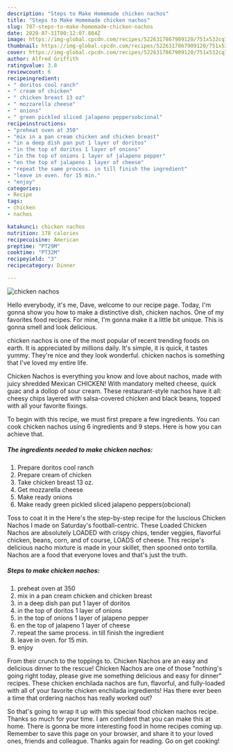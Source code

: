 ```yaml
---
description: "Steps to Make Homemade chicken nachos"
title: "Steps to Make Homemade chicken nachos"
slug: 787-steps-to-make-homemade-chicken-nachos
date: 2020-07-31T00:12:07.884Z
image: https://img-global.cpcdn.com/recipes/5226317867909120/751x532cq70/chicken-nachos-recipe-main-photo.jpg
thumbnail: https://img-global.cpcdn.com/recipes/5226317867909120/751x532cq70/chicken-nachos-recipe-main-photo.jpg
cover: https://img-global.cpcdn.com/recipes/5226317867909120/751x532cq70/chicken-nachos-recipe-main-photo.jpg
author: Alfred Griffith
ratingvalue: 3.8
reviewcount: 6
recipeingredient:
- " doritos cool ranch"
- " cream of chicken"
- " chicken breast 13 oz"
- " mozzarella cheese"
- " onions"
- " green pickled sliced jalapeno peppersobcional"
recipeinstructions:
- "preheat oven at 350"
- "mix in a pan cream chicken and chicken breast"
- "in a deep dish pan put 1 layer of doritos"
- "in the top of doritos 1 layer of onions"
- "in the top of onions 1 layer of jalapeno pepper"
- "en the top of jalapeno 1 layer of cheese"
- "repeat the same process. in till finish the ingredient"
- "leave in oven. for 15 min."
- "enjoy"
categories:
- Recipe
tags:
- chicken
- nachos

katakunci: chicken nachos 
nutrition: 178 calories
recipecuisine: American
preptime: "PT29M"
cooktime: "PT32M"
recipeyield: "3"
recipecategory: Dinner

---
```



![chicken nachos](https://img-global.cpcdn.com/recipes/5226317867909120/751x532cq70/chicken-nachos-recipe-main-photo.jpg)

Hello everybody, it's me, Dave, welcome to our recipe page. Today, I'm gonna show you how to make a distinctive dish, chicken nachos. One of my favorites food recipes. For mine, I'm gonna make it a little bit unique. This is gonna smell and look delicious.

chicken nachos is one of the most popular of recent trending foods on earth. It is appreciated by millions daily. It's simple, it is quick, it tastes yummy. They're nice and they look wonderful. chicken nachos is something that I've loved my entire life.

Chicken Nachos is everything you know and love about nachos, made with juicy shredded Mexican CHICKEN! With mandatory melted cheese, quick guac and a dollop of sour cream. These restaurant-style nachos have it all: cheesy chips layered with salsa-covered chicken and black beans, topped with all your favorite fixings.


To begin with this recipe, we must first prepare a few ingredients. You can cook chicken nachos using 6 ingredients and 9 steps. Here is how you can achieve that.

<!--inarticleads1-->

##### The ingredients needed to make chicken nachos:

1. Prepare  doritos cool ranch
1. Prepare  cream of chicken
1. Take  chicken breast 13 oz.
1. Get  mozzarella cheese
1. Make ready  onions
1. Make ready  green pickled sliced jalapeno peppers(obcional)


Toss to coat it in the Here&#39;s the step-by-step recipe for the luscious Chicken Nachos I made on Saturday&#39;s football-centric. These Loaded Chicken Nachos are absolutely LOADED with crispy chips, tender veggies, flavorful chicken, beans, corn, and of course, LOADS of cheese. This recipe&#39;s delicious nacho mixture is made in your skillet, then spooned onto tortilla. Nachos are a food that everyone loves and that&#39;s just the truth. 

<!--inarticleads2-->

##### Steps to make chicken nachos:

1. preheat oven at 350
1. mix in a pan cream chicken and chicken breast
1. in a deep dish pan put 1 layer of doritos
1. in the top of doritos 1 layer of onions
1. in the top of onions 1 layer of jalapeno pepper
1. en the top of jalapeno 1 layer of cheese
1. repeat the same process. in till finish the ingredient
1. leave in oven. for 15 min.
1. enjoy


From their crunch to the toppings to. Chicken Nachos are an easy and delicious dinner to the rescue! Chicken Nachos are one of those &#34;nothing&#39;s going right today, please give me something delicious and easy for dinner&#34; recipes. These chicken enchilada nachos are fun, flavorful, and fully-loaded with all of your favorite chicken enchilada ingredients! Has there ever been a time that ordering nachos has really worked out? 

So that's going to wrap it up with this special food chicken nachos recipe. Thanks so much for your time. I am confident that you can make this at home. There is gonna be more interesting food in home recipes coming up. Remember to save this page on your browser, and share it to your loved ones, friends and colleague. Thanks again for reading. Go on get cooking!

